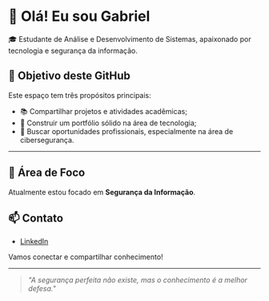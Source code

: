 # 👋 Olá! Eu sou Gabriel

🎓 Estudante de Análise e Desenvolvimento de Sistemas, apaixonado por tecnologia e segurança da informação.

## 🎯 Objetivo deste GitHub

Este espaço tem três propósitos principais:

- 📚 Compartilhar projetos e atividades acadêmicas;
- 💼 Construir um portfólio sólido na área de tecnologia;
- 🚀 Buscar oportunidades profissionais, especialmente na área de cibersegurança.

---

## 🔐 Área de Foco

Atualmente estou focado em **Segurança da Informação**.

## 📫 Contato

- [LinkedIn](https://www.linkedin.com/in/gabriel-de-sousa-6246a8288)

Vamos conectar e compartilhar conhecimento!

---

> *"A segurança perfeita não existe, mas o conhecimento é a melhor defesa."*


<!--
**JoaoGabriel-git-hub/JoaoGabriel-git-hub** is a ✨ _special_ ✨ repository because its `README.md` (this file) appears on your GitHub profile.

Here are some ideas to get you started:

- 🔭 I’m currently working on ...
- 🌱 I’m currently learning ...
- 👯 I’m looking to collaborate on ...
- 🤔 I’m looking for help with ...
- 💬 Ask me about ...
- 📫 How to reach me: ...
- 😄 Pronouns: ...
- ⚡ Fun fact: ...
-->

